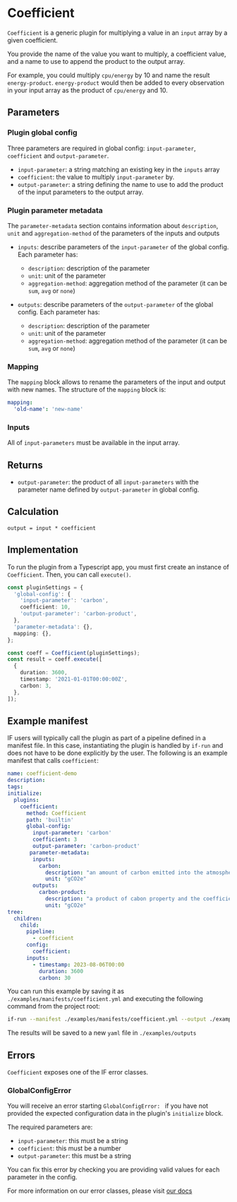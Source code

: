 # Coefficient

`Coefficient` is a generic plugin for multiplying a value in an `input` array by a given coefficient.

You provide the name of the value you want to multiply, a coefficient value, and a name to use to append the product to the output array.

For example, you could multiply `cpu/energy` by 10 and name the result `energy-product`. `energy-product` would then be added to every observation in your input array as the product of `cpu/energy` and 10.

## Parameters

### Plugin global config

Three parameters are required in global config: `input-parameter`, `coefficient` and `output-parameter`.

- `input-parameter`: a string matching an existing key in the `inputs` array
- `coefficient`: the value to multiply `input-parameter` by.
- `output-parameter`: a string defining the name to use to add the product of the input parameters to the output array.

### Plugin parameter metadata

The `parameter-metadata` section contains information about `description`, `unit` and `aggregation-method`
of the parameters of the inputs and outputs

- `inputs`: describe parameters of the `input-parameter` of the global config. Each parameter has:

  - `description`: description of the parameter
  - `unit`: unit of the parameter
  - `aggregation-method`: aggregation method of the parameter (it can be `sum`, `avg` or `none`)

- `outputs`: describe parameters of the `output-parameter` of the global config. Each parameter has:
  - `description`: description of the parameter
  - `unit`: unit of the parameter
  - `aggregation-method`: aggregation method of the parameter (it can be `sum`, `avg` or `none`)

### Mapping

The `mapping` block allows to rename the parameters of the input and output with new names. The structure of the `mapping` block is:

```yaml
mapping:
  'old-name': 'new-name'
```

### Inputs

All of `input-parameters` must be available in the input array.

## Returns

- `output-parameter`: the product of all `input-parameters` with the parameter name defined by `output-parameter` in global config.

## Calculation

```pseudocode
output = input * coefficient
```

## Implementation

To run the plugin from a Typescript app, you must first create an instance of `Coefficient`. Then, you can call `execute()`.

```typescript
const pluginSettings = {
  'global-config': {
    'input-parameter': 'carbon',
    coefficient: 10,
    'output-parameter': 'carbon-product',
  },
  'parameter-metadata': {},
  mapping: {},
};

const coeff = Coefficient(pluginSettings);
const result = coeff.execute([
  {
    duration: 3600,
    timestamp: '2021-01-01T00:00:00Z',
    carbon: 3,
  },
]);
```

## Example manifest

IF users will typically call the plugin as part of a pipeline defined in a manifest file. In this case, instantiating the plugin is handled by `if-run` and does not have to be done explicitly by the user. The following is an example manifest that calls `coefficient`:

```yaml
name: coefficient-demo
description:
tags:
initialize:
  plugins:
    coefficient:
      method: Coefficient
      path: 'builtin'
      global-config:
        input-parameter: 'carbon'
        coefficient: 3
        output-parameter: 'carbon-product'
       parameter-metadata:
        inputs:
          carbon:
            description: "an amount of carbon emitted into the atmosphere"
            unit: "gCO2e"
        outputs:
          carbon-product:
            description: "a product of cabon property and the coefficient"
            unit: "gCO2e"
tree:
  children:
    child:
      pipeline:
        - coefficient
      config:
        coefficient:
      inputs:
        - timestamp: 2023-08-06T00:00
          duration: 3600
          carbon: 30
```

You can run this example by saving it as `./examples/manifests/coefficient.yml` and executing the following command from the project root:

```sh
if-run --manifest ./examples/manifests/coefficient.yml --output ./examples/outputs/coefficient
```

The results will be saved to a new `yaml` file in `./examples/outputs`

## Errors

`Coefficient` exposes one of the IF error classes.

### GlobalConfigError

You will receive an error starting `GlobalConfigError: ` if you have not provided the expected configuration data in the plugin's `initialize` block.

The required parameters are:

- `input-parameter`: this must be a string
- `coefficient`: this must be a number
- `output-parameter`: this must be a string

You can fix this error by checking you are providing valid values for each parameter in the config.

For more information on our error classes, please visit [our docs](https://if.greensoftware.foundation/reference/errors)
